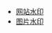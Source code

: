 

- [网站水印](https://github.com/chenqf/technical-summary/tree/master/src/toy/watermark/website)
- [图片水印](https://github.com/chenqf/technical-summary/tree/master/src/toy/watermark/image)